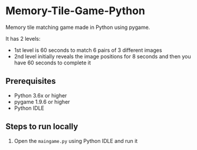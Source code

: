 # Memory-Tile-Game-Python
Memory tile matching game made in Python using pygame. 

It has 2 levels: 
 - 1st level is 60 seconds to match 6 pairs of 3 different images
 - 2nd level initially reveals the image positions for 8 seconds and then you have 60 seconds to complete it

## Prerequisites

 - Python 3.6x or higher
 - pygame 1.9.6 or higher
 - Python IDLE

## Steps to run locally

1. Open the <code>maingame.py</code> using Python IDLE and run it
